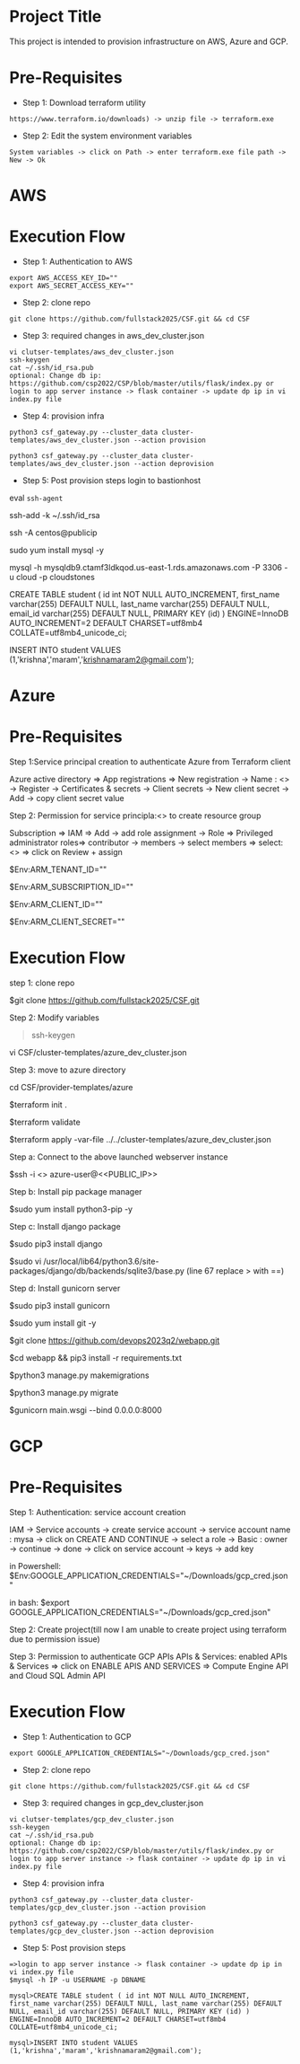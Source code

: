 Project Title
=====================
This project is intended to provision infrastructure on AWS, Azure and GCP.

Pre-Requisites
============================
* Step 1: Download terraform utility
```
https://www.terraform.io/downloads) -> unzip file -> terraform.exe
```
* Step 2: Edit the system environment variables
```
System variables -> click on Path -> enter terraform.exe file path -> New -> Ok 
```
AWS
======
Execution Flow
=====================
* Step 1: Authentication to AWS 
```
export AWS_ACCESS_KEY_ID=""
export AWS_SECRET_ACCESS_KEY=""
```
* Step 2: clone repo
```
git clone https://github.com/fullstack2025/CSF.git && cd CSF
```
* Step 3: required changes in aws_dev_cluster.json
```
vi clutser-templates/aws_dev_cluster.json
ssh-keygen
cat ~/.ssh/id_rsa.pub
optional: Change db ip: https://github.com/csp2022/CSP/blob/master/utils/flask/index.py or login to app server instance -> flask container -> update dp ip in vi index.py file
```
* Step 4: provision infra
```
python3 csf_gateway.py --cluster_data cluster-templates/aws_dev_cluster.json --action provision
```
```
python3 csf_gateway.py --cluster_data cluster-templates/aws_dev_cluster.json --action deprovision
```
* Step 5: Post provision steps
login to bastionhost

eval `ssh-agent`

ssh-add -k ~/.ssh/id_rsa

ssh -A centos@publicip

sudo yum install mysql -y

mysql -h mysqldb9.ctamf3ldkqod.us-east-1.rds.amazonaws.com -P 3306 -u cloud -p cloudstones

CREATE TABLE student ( id int NOT NULL AUTO_INCREMENT, first_name varchar(255) DEFAULT NULL, last_name varchar(255) DEFAULT NULL, email_id varchar(255) DEFAULT NULL, PRIMARY KEY (id) ) ENGINE=InnoDB AUTO_INCREMENT=2 DEFAULT CHARSET=utf8mb4 COLLATE=utf8mb4_unicode_ci;

INSERT INTO student VALUES (1,'krishna','maram','krishnamaram2@gmail.com');


Azure
=======
Pre-Requisites
=====================
Step 1:Service principal creation to authenticate Azure from Terraform client

Azure active directory => App registrations => New registration -> Name : <<mysp>> -> Register -> Certificates & secrets -> Client secrets -> New client secret -> Add -> copy client secret value

Step 2: Permission for service principla:<<mysp>> to create resource group

Subscription => IAM => Add -> add role assignment -> Role => Privileged administrator roles=> contributor -> members -> select members => select: <<mysp>> => click on Review + assign

$Env:ARM_TENANT_ID=""

$Env:ARM_SUBSCRIPTION_ID=""

$Env:ARM_CLIENT_ID=""

$Env:ARM_CLIENT_SECRET=""

Execution Flow
=====================
step 1: clone repo

$git clone https://github.com/fullstack2025/CSF.git

Step 2: Modify variables
>ssh-keygen

vi CSF/cluster-templates/azure_dev_cluster.json

Step 3: move to azure directory

cd CSF/provider-templates/azure

$terraform init .

$terraform validate 

$terraform apply -var-file ../../cluster-templates/azure_dev_cluster.json

Step a: Connect to the above launched webserver instance

$ssh -i <> azure-user@<<PUBLIC_IP>>

Step b: Install pip package manager

$sudo yum install python3-pip -y

Step c: Install django package 
 
$sudo pip3 install django

$sudo vi /usr/local/lib64/python3.6/site-packages/django/db/backends/sqlite3/base.py (line 67 replace > with ==)

Step d: Install gunicorn server

$sudo pip3 install gunicorn

$sudo yum install git -y

$git clone https://github.com/devops2023q2/webapp.git
 
$cd webapp && pip3 install -r requirements.txt

$python3 manage.py makemigrations

$python3 manage.py migrate

$gunicorn main.wsgi --bind 0.0.0.0:8000

GCP
=======
Pre-Requisites
=====================
Step 1: Authentication: service account creation

IAM -> Service accounts -> create service account -> service account name : mysa -> click on CREATE AND CONTINUE ->  select a role -> Basic : owner -> continue -> done -> click on service account -> keys -> add key 

in Powershell: $Env:GOOGLE_APPLICATION_CREDENTIALS="~/Downloads/gcp_cred.json"

in bash: $export GOOGLE_APPLICATION_CREDENTIALS="~/Downloads/gcp_cred.json"

Step 2: Create project(till now I am unable to create project using terraform due to permission issue)

Step 3: Permission to authenticate GCP APIs
 APIs & Services: enabled APIs & Services => click on ENABLE APIS AND SERVICES => Compute Engine API and Cloud SQL Admin API

Execution Flow
=====================
 * Step 1: Authentication to GCP
 ```
 export GOOGLE_APPLICATION_CREDENTIALS="~/Downloads/gcp_cred.json"
 ```
* Step 2: clone repo
```
git clone https://github.com/fullstack2025/CSF.git && cd CSF
```
* Step 3: required changes in gcp_dev_cluster.json
```
vi clutser-templates/gcp_dev_cluster.json
ssh-keygen
cat ~/.ssh/id_rsa.pub
optional: Change db ip: https://github.com/csp2022/CSP/blob/master/utils/flask/index.py or login to app server instance -> flask container -> update dp ip in vi index.py file
```
* Step 4: provision infra
```
python3 csf_gateway.py --cluster_data cluster-templates/gcp_dev_cluster.json --action provision
```
```
python3 csf_gateway.py --cluster_data cluster-templates/gcp_dev_cluster.json --action deprovision
```
* Step 5: Post provision steps
 ```
=>login to app server instance -> flask container -> update dp ip in vi index.py file
$mysql -h IP -u USERNAME -p DBNAME
 
mysql>CREATE TABLE student ( id int NOT NULL AUTO_INCREMENT, first_name varchar(255) DEFAULT NULL, last_name varchar(255) DEFAULT NULL, email_id varchar(255) DEFAULT NULL, PRIMARY KEY (id) ) ENGINE=InnoDB AUTO_INCREMENT=2 DEFAULT CHARSET=utf8mb4 COLLATE=utf8mb4_unicode_ci;
 
mysql>INSERT INTO student VALUES (1,'krishna','maram','krishnamaram2@gmail.com');
```

